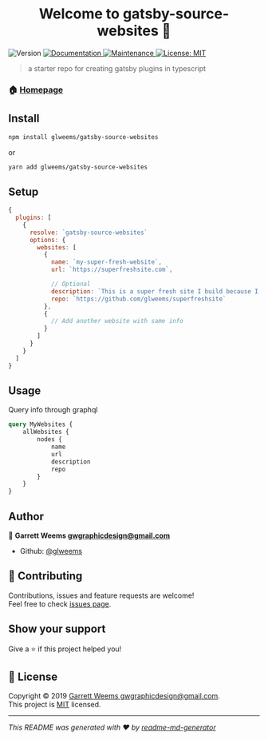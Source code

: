 <h1 align="center">Welcome to gatsby-source-websites 👋</h1>
<p>
  <img alt="Version" src="https://img.shields.io/badge/version-0.0.1-blue.svg?cacheSeconds=2592000" />
  <a href="https://github.com/glweems/gatsby-plugin-template-typescript#readme">
    <img alt="Documentation" src="https://img.shields.io/badge/documentation-yes-brightgreen.svg" target="_blank" />
  </a>
  <a href="https://github.com/glweems/gatsby-plugin-template-typescript/graphs/commit-activity">
    <img alt="Maintenance" src="https://img.shields.io/badge/Maintained%3F-yes-green.svg" target="_blank" />
  </a>
  <a href="https://github.com/glweems/gatsby-plugin-template-typescript/blob/master/LICENSE">
    <img alt="License: MIT" src="https://img.shields.io/badge/License-MIT-yellow.svg" target="_blank" />
  </a>
</p>

> a starter repo for creating gatsby plugins in typescript

### 🏠 [Homepage](https://github.com/glweems/gatsby-plugin-template-typescript.git)

## Install

```sh
npm install glweems/gatsby-source-websites
```

or

```sh
yarn add glweems/gatsby-source-websites
```

## Setup

```javascript
{
  plugins: [
    {
      resolve: `gatsby-source-websites`
      options: {
        websites: [
          {
            name: `my-super-fresh-website`,
            url: `https://superfreshsite.com`,

            // Optional
            description: `This is a super fresh site I build because I'm super fresh`,
            repo: `https://github.com/glweems/superfreshsite`
          },
          {
            // Add another website with same info
          }
        ]
      }
    }
  ]
}
```

## Usage

Query info through graphql

```graphql
query MyWebsites {
    allWebsites {
        nodes {
            name
            url
            description
            repo
        }
    }
}
```

## Author

👤 **Garrett Weems <gwgraphicdesign@gmail.com>**

-   Github: [@glweems](https://github.com/glweems)

## 🤝 Contributing

Contributions, issues and feature requests are welcome!<br />Feel free to check [issues page](https://github.com/glweems/gatsby-plugin-template-typescript/issues).

## Show your support

Give a ⭐️ if this project helped you!

## 📝 License

Copyright © 2019 [Garrett Weems <gwgraphicdesign@gmail.com>](https://github.com/glweems).<br />
This project is [MIT](https://github.com/glweems/gatsby-plugin-template-typescript/blob/master/LICENSE) licensed.

---

_This README was generated with ❤️ by [readme-md-generator](https://github.com/kefranabg/readme-md-generator)_
